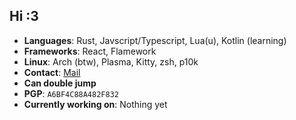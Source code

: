 ## Hi :3

- **Languages**: Rust, Javscript/Typescript, Lua(u), Kotlin (learning)
- **Frameworks**: React, Flamework
- **Linux**: Arch (btw), Plasma, Kitty, zsh, p10k
- **Contact**: [Mail](mailto:dp7051@proton.me)
- **Can double jump** <!-- :3 :3 :3 -->
- **PGP**: `A6BF4C88A482F832`
- **Currently working on**: Nothing yet

<!--
 /| ､
(°､ ｡ 7
 |､  ~ヽ
 じしf_,)〳
-->
